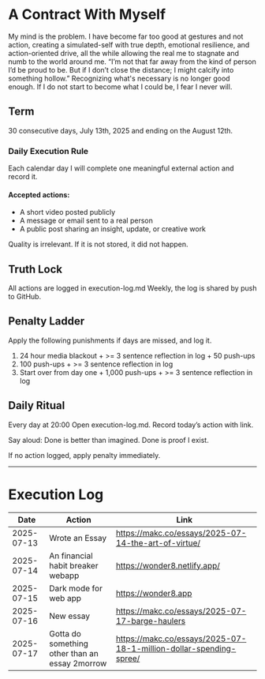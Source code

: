 # A Contract With Myself
My mind is the problem. I have become far too good at gestures and not action, creating a simulated-self with true depth, emotional resilience, and action-oriented drive, all the while allowing the real me to stagnate and numb to the world around me. “I’m not that far away from the kind of person I’d be proud to be. But if I don’t close the distance; I might calcify into something hollow.” Recognizing what's necessary is no longer good enough. If I do not start to become what I could be, I fear I never will.

## Term
30 consecutive days, July 13th, 2025 and ending on the August 12th.

### Daily Execution Rule
Each calendar day I will complete one meaningful external action and record it.

#### Accepted actions:
* A short video posted publicly
* A message or email sent to a real person
* A public post sharing an insight, update, or creative work

Quality is irrelevant. If it is not stored, it did not happen.

## Truth Lock
All actions are logged in execution-log.md
Weekly, the log is shared by push to GitHub.

## Penalty Ladder
Apply the following punishments if days are missed, and log it.

1. 24 hour media blackout + >= 3 sentence reflection in log + 50 push-ups
2. 100 push-ups + >= 3 sentence reflection in log
3. Start over from day one + 1,000 push-ups + >= 3 sentence reflection in log

## Daily Ritual
Every day at 20:00
Open execution-log.md.
Record today’s action with link.

Say aloud: Done is better than imagined. Done is proof I exist.

If no action logged, apply penalty immediately.

--- 

# Execution Log

| Date | Action | Link |
|------|--------|------|
| 2025-07-13 | Wrote an Essay | https://makc.co/essays/2025-07-14-the-art-of-virtue/ |
| 2025-07-14 | An financial habit breaker webapp | https://wonder8.netlify.app/ |
| 2025-07-15 | Dark mode for web app | https://wonder8.app |
| 2025-07-16 | New essay | https://makc.co/essays/2025-07-17-barge-haulers |
| 2025-07-17 | Gotta do something other than an essay 2morrow | https://makc.co/essays/2025-07-18-1-million-dollar-spending-spree/ |
